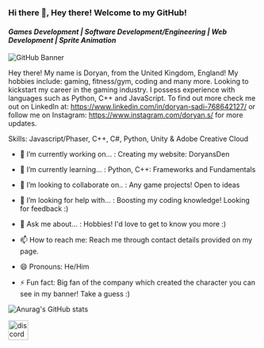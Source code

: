 ### Hi there 👋, Hey there! Welcome to my GitHub! 
#### *Games Development | Software Development/Engineering | Web Development | Sprite Animation*
![GitHub Banner](https://user-images.githubusercontent.com/39602652/113458955-fd4a7b00-940b-11eb-830b-4f7f2fc12cb4.png)

Hey there! My name is Doryan, from the United Kingdom, England! My hobbies include: gaming, fitness/gym, coding and many more. Looking to kickstart my career in the gaming industry. I possess experience with languages such as Python, C++ and JavaScript. To find out more check me out on LinkedIn at: https://www.linkedin.com/in/doryan-sadi-768642127/ or follow me on Instagram: https://www.instagram.com/doryan.s/ for more updates.

Skills: Javascript/Phaser, C++, C#, Python, Unity & Adobe Creative Cloud

- 🔭 I’m currently working on... : Creating my website: DoryansDen 

- 🌱 I’m currently learning... : Python, C++: Frameworks and Fundamentals 

- 👯 I’m looking to collaborate on.. : Any game projects! Open to ideas 

- 🤔 I’m looking for help with... : Boosting my coding knowledge! Looking for feedback :)  

- 💬 Ask me about... : Hobbies! I'd love to get to know you more :)  

- 📫 How to reach me: Reach me through contact details provided on my page.  

- 😄 Pronouns: He/Him  

- ⚡ Fun fact: Big fan of the company which created the character you can see in my banner! Take a guess :)  

![Anurag's GitHub stats](https://github-readme-stats.vercel.app/api?username=DoryanSadi&hide=contribs,prs)

[<img src='https://cdn.jsdelivr.net/npm/simple-icons@3.0.1/icons/discord.svg' alt='discord' height='40'>](「Philemon」¥#4828)  

